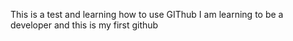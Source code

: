 This is a test and learning how to use GIThub 
I am learning to be a developer and this is my first github
